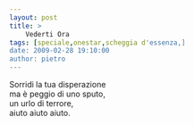 ```yaml
---
layout: post
title: >
    Vederti Ora
tags: [speciale,onestar,scheggia d'essenza,]
date: 2009-02-28 19:10:00
author: pietro
---
```

Sorridi la tua disperazione<br/>ma è peggio di uno sputo,<br/>un urlo di terrore,<br/>aiuto aiuto aiuto.

